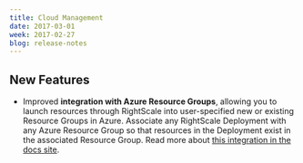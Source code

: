 ```yaml
---
title: Cloud Management
date: 2017-03-01
week: 2017-02-27
blog: release-notes
---
```


## New Features

* Improved **integration with Azure Resource Groups**, allowing you to launch resources through RightScale into user-specified new or existing Resource Groups in Azure. Associate any RightScale Deployment with any Azure Resource Group so that resources in the Deployment exist in the associated Resource Group. Read more about [this integration in the docs site](/clouds/azure_resource_manager/reference/resources.html#azure-resource-groups).

